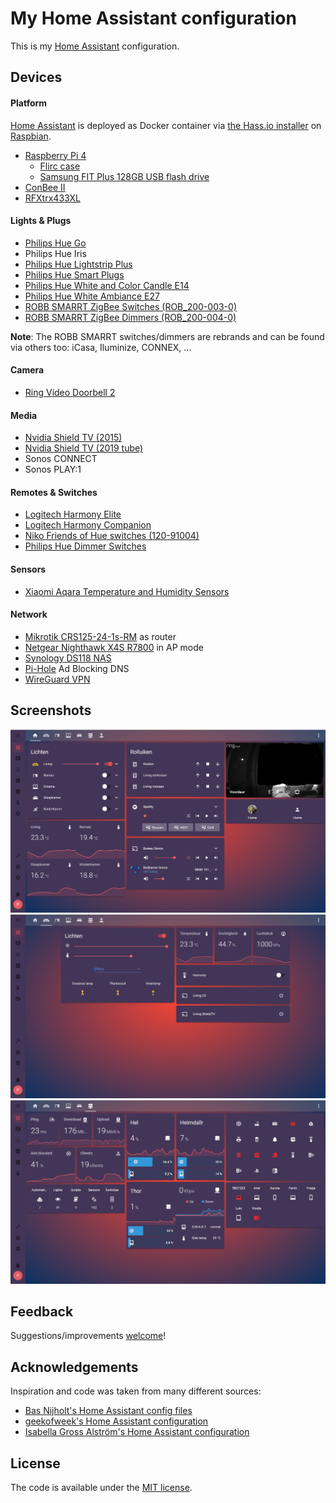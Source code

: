 # My Home Assistant configuration

This is my [Home Assistant](https://www.home-assistant.io/) configuration.

## Devices

#### Platform

[Home Assistant](https://www.home-assistant.io/) is deployed as Docker container via [the Hass.io installer](https://github.com/home-assistant/hassio-installer) on [Raspbian](https://www.raspberrypi.org/downloads/raspbian/).

- [Raspberry Pi 4](https://www.raspberrypi.org/products/raspberry-pi-4-model-b/)
  - [Flirc case](https://flirc.tv/more/raspberry-pi-4-case)
  - [Samsung FIT Plus 128GB USB flash drive](https://www.samsung.com/us/computing/memory-storage/usb-flash-drives/usb-3-1-flash-drive-fit-plus-128gb-muf-128ab-am/)
- [ConBee II](https://phoscon.de/en/conbee2)
- [RFXtrx433XL](http://www.rfxcom.com/RFXtrx433XL-USB-43392MHz-Transceiver)

#### Lights & Plugs

- [Philips Hue Go](https://www2.meethue.com/en-us/p/hue-white-and-color-ambiance-go-portable-light/714606048)
- Philips Hue Iris
- [Philips Hue Lightstrip Plus](https://www2.meethue.com/en-us/p/hue-white-and-color-ambiance-lightstrip-plus-base-pack/719015548)
- [Philips Hue Smart Plugs](https://www2.meethue.com/nl-be/p/hue-smart-stekker/8718699689285)
- [Philips Hue White and Color Candle E14](https://www2.meethue.com/nl-be/p/hue-white-and-color-ambiance-losse-kaarslamp-e14/8718696695166)
- [Philips Hue White Ambiance E27](https://www2.meethue.com/nl-be/p/hue-white-ambiance-1-pack-e27/8718699673147)
- [ROBB SMARRT ZigBee Switches (ROB_200-003-0)](https://www.robbshop.nl/inbouwschakelaar-zigbee-robb-smarrt)
- [ROBB SMARRT ZigBee Dimmers (ROB_200-004-0)](https://www.robbshop.nl/inbouwdimmer-hue-zigbee-400w-robb-smarrt)

**Note**: The ROBB SMARRT switches/dimmers are rebrands and can be found via others too: iCasa, Iluminize, CONNEX, ...

#### Camera

- [Ring Video Doorbell 2](https://eu.ring.com/products/video-doorbell-2)

#### Media

- [Nvidia Shield TV (2015)](https://www.nvidia.com/en-us/shield/)
- [Nvidia Shield TV (2019 tube)](https://www.nvidia.com/en-us/shield/)
- Sonos CONNECT
- Sonos PLAY:1

#### Remotes & Switches

- [Logitech Harmony Elite](https://www.logitech.com/en-us/product/harmony-elite?crid=60)
- [Logitech Harmony Companion](https://www.logitech.com/en-us/product/harmony-companion?crid=60)
- [Niko Friends of Hue switches (120-91004)](https://www.niko.eu/en/article/120-91004)
- [Philips Hue Dimmer Switches](https://www2.meethue.com/en-us/p/hue-dimmer-switch/046677473372)

#### Sensors

- [Xiaomi Aqara Temperature and Humidity Sensors](https://xiaomi-mi.com/sockets-and-sensors/aqara-temperature-and-humidity-sensor/)

#### Network

- [Mikrotik CRS125-24-1s-RM](https://mikrotik.com/product/crs125_24g_1s_rm) as router
- [Netgear Nighthawk X4S R7800](https://www.netgear.com/home/products/networking/wifi-routers/R7800.aspx) in AP mode
- [Synology DS118 NAS](https://www.synology.com/en-us/products/DS118)
- [Pi-Hole](https://pi-hole.net/) Ad Blocking DNS
- [WireGuard VPN](https://www.wireguard.com/)

## Screenshots

![Lovelace Home](/images/lovelace_home.png)
![Lovelace Living](/images/lovelace_living.png)
![Lovelace LAN](/images/lovelace_lan.png)

## Feedback

Suggestions/improvements [welcome](https://github.com/duboisph/home-assistant-config/issues)!

## Acknowledgements

Inspiration and code was taken from many different sources:

- [Bas Nijholt's Home Assistant config files](https://github.com/basnijholt/home-assistant-config)
- [geekofweek's Home Assistant configuration](https://github.com/geekofweek/homeassistant)
- [Isabella Gross Alström's Home Assistant configuration](https://github.com/isabellaalstrom/home-assistant-config/)

## License

The code is available under the [MIT license](/LICENSE).
